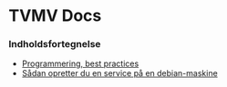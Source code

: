 # TVMV Docs

### Indholdsfortegnelse

- [Programmering, best practices](https://github.com/tvmidtvest/tvmv-docs/blob/main/best-practices.md)
- [Sådan opretter du en service på en debian-maskine](https://github.com/tvmidtvest/tvmv-docs/blob/main/create-service.md)
